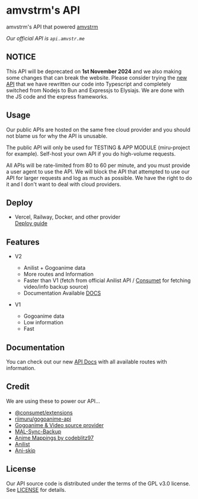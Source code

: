 # amvstrm's API

amvstrm's API that powered [amvstrm](https://amvstr.me)

_Our official API is ``api.amvstr.me``_

## NOTICE

This API will be deprecated on __1st November 2024__ and we also making some changes that can break the website. Please consider trying the [new API](https://github.com/amvstrm/api-bun) that we have rewritten our code into Typescript and completely switched from Nodejs to Bun and Expressjs to Elysiajs. We are done with the JS code and the express frameworks.

## Usage

Our public APIs are hosted on the same free cloud provider and you should not blame us for why the API is unusable. 

The public API will only be used for TESTING & APP MODULE (miru-project for example). Self-host your own API if you do high-volume requests. 

All APIs will be rate-limited from 80 to 60 per minute, and you must provide a user agent to use the API. We will block the API that attempted to use our API for larger requests and log as much as possible. We have the right to do it and I don't want to deal with cloud providers.

## Deploy

- Vercel, Railway, Docker, and other provider  
  [Deploy guide](https://docs.amvstr.me/guide/backend)

## Features

- V2
  - Anilist + Gogoanime data
  - More routes and Information
  - Faster than V1 (fetch from official Anilist API / [Consumet](https://github.com/consumet/consumet.ts) for fetching video/info backup source)
  - Documentation Available [DOCS](https://docsapi-amvstrm.pages.dev/)

- V1
  - Gogoanime data
  - Low information
  - Fast

## Documentation

You can check out our new [API Docs](https://docs.amvstr.me/api/introduction#routes) with all available routes with information.  

## Credit

We are using these to power our API...

- [@consumet/extensions](https://github.com/consumet/consumet.ts)
- [riimuru/gogoanime-api](https://github.com/riimuru/gogoanime-api)
- [Gogoanime & Video source provider](https://anitaku.pe) 
- [MAL-Sync-Backup](https://github.com/MALSync/MAL-Sync-Backup)
- [Anime Mappings by codeblitz97](https://api-mappings.madara.live/)
- [Anilist](https://anilist.com)
- [Ani-skip](http://api.aniskip.com/)

## License

Our API source code is distributed under the terms of the GPL v3.0 license. See [LICENSE](https://docs.amvstr.me/license) for details.
